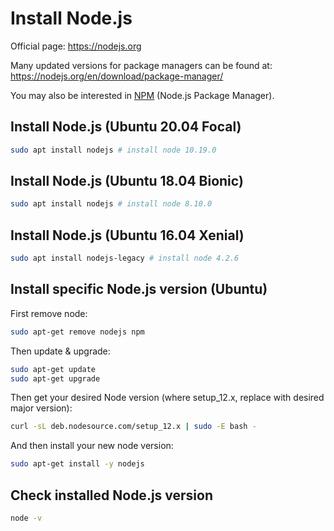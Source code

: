 # Install Node.js

Official page: <https://nodejs.org>

Many updated versions for package managers can be found at: <https://nodejs.org/en/download/package-manager/>

You may also be interested in [NPM](install-npm.md) (Node.js Package Manager).

## Install Node.js (Ubuntu 20.04 Focal)

```bash
sudo apt install nodejs # install node 10.19.0
```

## Install Node.js (Ubuntu 18.04 Bionic)

```bash
sudo apt install nodejs # install node 8.10.0
```

## Install Node.js (Ubuntu 16.04 Xenial)

```bash
sudo apt install nodejs-legacy # install node 4.2.6
```

## Install specific Node.js version (Ubuntu)

First remove node:

```bash
sudo apt-get remove nodejs npm  
```

Then update & upgrade:

```bash
sudo apt-get update
sudo apt-get upgrade
```

Then get your desired Node version (where setup_12.x, replace with desired major version):

```bash
curl -sL deb.nodesource.com/setup_12.x | sudo -E bash - 
```

And then install your new node version:

```bash
sudo apt-get install -y nodejs
```

## Check installed Node.js version

```bash
node -v
```
